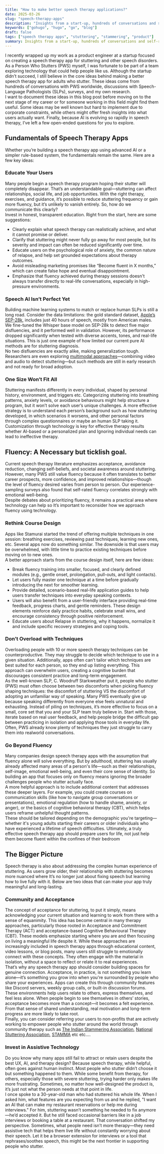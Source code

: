```yaml
---
title: "How to make better speech therapy applications?"
date: 2025-03-26
slug: "speech-therapy-apps"
description: "Insights from a start-up, hundreds of conversations and self-reflection."
keywords: ["gohugo", "hugo", "go", "blog"]
draft: false
tags: ["speech therapy apps", "stuttering", "stammering", "product"]
summary: Insights from a start-up, hundreds of conversations and self-reflection.
---
```


I recently wrapped up my work as a product engineer at a startup focused on creating a speech therapy app for stuttering and other speech disorders. As a Person Who Stutters (PWS) myself, I was fortunate to be part of a team exploring technology that could help people like us. Although the startup didn’t succeed, I still believe in the core ideas behind making a better speech therapy app for adults who stutter. These ideas come from hundreds of conversations with PWS worldwide, discussions with Speech-Language Pathologists (SLPs), surveys, and my own research.
<br> I want to document these ideas in this blog post before moving on to the next stage of my career or for someone working in this field might find them useful. Some ideas may be well known but hard to implement due to corporate constraints, while others might offer fresh insights into what users actually want. Finally, because AI is evolving so rapidly in speech therapy, I’ve left a few open-ended questions for you to explore.

## Fundamentals of Speech Therapy Apps
Whether you’re building a speech therapy app using advanced AI or a simpler rule-based system, the fundamentals remain the same. Here are a few key ideas:
 
### Educate Your Users
 Many people begin a speech therapy program hoping their stutter will completely disappear. That’s an understandable goal—stuttering can affect relationships, social life, and job opportunities. With the right therapy, exercises, and guidance, it’s possible to reduce stuttering frequency or gain more fluency, but it’s unlikely to vanish entirely. So, how do we communicate this clearly?
<br> Invest in honest, transparent education. Right from the start, here are some suggestions:
- Clearly explain what speech therapy can realistically achieve, and what it cannot promise or deliver.
- Clarify that stuttering might never fully go away for most people, but its severity and impact can often be reduced significantly over time.
- Educate users on the psychological role of anxiety, the common nature of relapse, and help set grounded expectations about therapy outcomes.
- Avoid misleading marketing promises like “Become fluent in X months,” which can create false hope and eventual disappointment.
- Emphasize that fluency achieved during therapy sessions doesn't always transfer directly to real-life conversations, especially in high-pressure environments.

### Speech AI Isn’t Perfect Yet
Building machine learning systems to match or replace human SLPs is still a long road. Consider the data limitations: the gold standard dataset, [Apple’s SEP-28k](https://machinelearning.apple.com/research/stuttering-event-detection), includes just 40 hours of speech, mostly from American males. We fine-tuned the  Whisper base model on SEP-28k to detect five major disfluencies, and it performed well in validation. However, its performance dropped significantly when tested with diverse accents, tones, and real-life situations. This is just one example of how limited our current pure AI methods are for stuttering diagnosis.
<br> No two disfluencies are exactly alike, making generalization tough. Researchers are even exploring [multimodal approaches](https://arxiv.org/abs/2406.06964)—combining video and audio to detect stuttering—but such methods are still in early research and not ready for broad adoption.

### One Size Won’t Fit All
Stuttering manifests differently in every individual, shaped by personal history, environment, and triggers etc. Categorizing stuttering into breathing patterns, anxiety levels, or avoidance behaviours might help structure a program, but it won’t solve each user’s unique challenges. A more effective strategy is to understand each person’s background such as how stuttering developed, in which scenarios it worsens, and other personal factors through complex questionnaires or maybe an human SLP taking it.
<br> Customization through technology is key for effective therapy results whether AI-based or a personalized plan and Ignoring individual needs can lead to ineffective therapy.

## Fluency:  A Necessary but ticklish goal.
Current speech therapy literature emphasizes acceptance, avoidance reduction, changing self-beliefs, and societal awareness around stuttering. However, many PWS still value fluency because it often translates to better career prospects, more confidence, and improved relationships—though the level of fluency desired varies from person to person. Our experience-sampling surveys also found that self-rated fluency correlates strongly with emotional well-being.
<br> Despite debates about prioritizing fluency, it remains a practical area where technology can help so It’s important to reconsider how we approach fluency using technology. 

### Rethink Course Design
Apps like Stamurai started the trend of offering multiple techniques in one session: breathing exercises, reviewing past techniques, learning new ones, etc. Several apps now do something similar. The downside is that users may be overwhelmed, with little time to practice existing techniques before moving on to new ones.
<br> A better approach starts from the course design itself, here are few ideas:
- Break fluency training into smaller, focused, and clearly defined modules (e.g., gentle onset, prolongation, pull-outs, and light contacts).
- Let users fully master one technique at a time before gradually introducing the next for smoother learning.
- Provide detailed, scenario-based real-life application guides to help users transfer techniques into everyday speaking contexts.
- Users will also benefit from a user-friendly interface providing real-time feedback, progress charts, and gentle reminders. These design elements reinforce daily practice habits, celebrate small wins, and encourage consistency through positive reinforcement.
- Educate users about Relapse in stuttering, why it happens, normalize it and include specific recovery strategies and coping tools.

### Don’t Overload with Techniques
Overloading people with 10 or more speech therapy techniques can be counterproductive. They may struggle to decide which technique to use in a given situation. Additionally, apps often can’t tailor which techniques are best suited for each person, so they end up listing everything. This approach can overwhelm users, creating a cognitive burden that discourages consistent practice and long-term engagement.
<br> As the well-known SLP, C. Woodruff Starkweather put it, people who stutter (PWS) must often choose between two discomforts when picking fluency shaping techniques: the discomfort of stuttering VS the discomfort of adopting an unfamiliar way of speaking. Many PWS eventually give up because speaking differently from everyone else feels unnatural and exhausting. Instead of piling on techniques, it’s more effective to focus on a small, core set that you and your SLP team truly believe in. Start with those, iterate based on real user feedback, and help people bridge the difficult gap between practicing in isolation and applying those tools in everyday life. Often, PWS already know plenty of techniques they just struggle to carry them into realworld conversations.
### Go Beyond Fluency
Many companies design speech therapy apps with the assumption that fluency alone will solve everything. But by adulthood, stuttering has usually already affected many areas of a person's life—such as their relationships, self-image, emotional well-being, and even their core sense of identity. So building an app that focuses only on fluency means ignoring the broader challenges people who stutter actually face.
<br> A more helpful approach is to include additional content that addresses these deeper layers. For example, you could create courses on communication skills (like how to navigate group conversations or presentations), emotional regulation (how to handle shame, anxiety, or anger), or the basics of cognitive behavioral therapy (CBT), which helps users reframe unhelpful thought patterns.
<br> These should be tailored depending on the demographic you're targeting—whether it's young adults starting their careers or older individuals who have experienced a lifetime of speech difficulties. Ultimately, a truly effective speech therapy app should prepare users for life, not just help them become fluent within the confines of their bedroom

## The Bigger Picture

Speech therapy is also about addressing the complex human experience of stuttering. As users grow older, their relationship with stuttering becomes more nuanced where It’s no longer just about fixing speech but learning how to live fully with it. Below are two ideas that can make your app truly meaningful and long-lasting.

### Community and Acceptance
The concept of acceptance for stuttering, to put it simply, means acknowledging your current situation and learning to work from there with a sense of equanimity. This idea has become central in many therapy approaches, particularly those rooted in Acceptance and Commitment Therapy (ACT) and acceptance-based Cognitive Behavioural Therapy (CBT). These models emphasize starting where you are and then focusing on living a meaningful life despite it. While these approaches are increasingly included in speech therapy apps through educational content, video lessons, or blog posts, many users still struggle to emotionally connect with these concepts. They often engage with the material in isolation, without a space to reflect or relate it to real experiences.
<br> That’s why any speech therapy app should consider building spaces for genuine connection. Acceptance, in practice, is not something you learn alone—it’s something you grow into when you're surrounded by people who share your experiences. Apps can create this through community features like Discord servers, weekly group calls, or built-in discussion forums. These environments help users relate to others, express themselves, and feel less alone. When people begin to see themselves in others’ stories, acceptance becomes more than a concept—it becomes a felt experience. From that sense of shared understanding, real motivation and long-term progress are more likely to take root.
<br> Finally, you can consider referring your users to non-profits that are actively working to empower people who stutter around the world through community therapy such as [The Indian Stammering Association](https://stammer.in/home/), [National Stuttering Association](https://www.westutter.org/), [STAMMA](https://stamma.org/) etc etc....

### Invest in Assistive Technology
Do you know why many apps still fail to attract or retain users despite the best UX, AI, and therapy design? Because speech therapy, while helpful, often goes against human instinct. Most people who stutter didn’t choose it but something happened to them. While some benefit from therapy, for others, especially those with severe stuttering, trying harder only makes life more frustrating. Sometimes, no matter how well-designed the product is, it’s just not what the person needs at that point in life. 
<br> I once spoke to a 30-year-old man who had stuttered his whole life. When I asked him, what features are you expecting from us and he replied, "I want an AI that can make my restaurant reservations or help me during interviews." For him, stuttering wasn’t something he needed to fix anymore—he’d accepted it. But he still faced occasional barriers like in a job interviews or booking a table at a restaurant. That conversation shifted my perspective. Sometimes, what people need isn’t more therapy—they need assistive tech that helps them live life without constantly worrying about their speech. Let it be a browser extension for interviews or a tool that rephrases/soothes speech, this might be the next frontier in supporting people who stutter.
